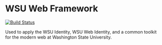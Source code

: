 # WSU Web Framework

[![Build Status](https://api.travis-ci.org/washingtonstateuniversity/WSU-Web-Framework.svg?branch=master)](https://travis-ci.org/washingtonstateuniversity/WSU-Web-Framework)

Used to apply the WSU Identity, WSU Web Identity, and a common toolkit for the modern web at Washington State University.
